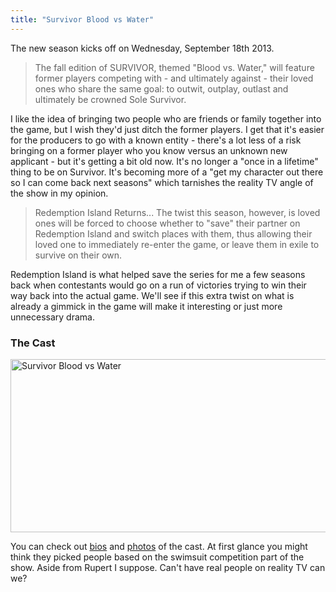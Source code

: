 ```yaml
---
title: "Survivor Blood vs Water"
---
```

<p>The new season kicks off on Wednesday, September 18th 2013.</p>
<blockquote><p>
  The fall edition of SURVIVOR, themed "Blood vs. Water," will feature former players competing with - and ultimately against - their loved ones who share the same goal: to outwit, outplay, outlast and ultimately be crowned Sole Survivor.
</p></blockquote>
<p>I like the idea of bringing two people who are friends or family together into the game, but I wish they'd just ditch the former players. I get that it's easier for the producers to go with a known entity - there's a lot less of a risk bringing on a former player who you know versus an unknown new applicant - but it's getting a bit old now. It's no longer a "once in a lifetime" thing to be on Survivor. It's becoming more of a "get my character out there so I can come back next seasons" which tarnishes the reality TV angle of the show in my opinion.</p>
<blockquote><p>
  Redemption Island Returns... The twist this season, however, is loved ones will be forced to choose whether to "save" their partner on Redemption Island and switch places with them, thus allowing their loved one to immediately re-enter the game, or leave them in exile to survive on their own.
</p></blockquote>
<p>Redemption Island is what helped save the series for me a few seasons back when contestants would go on a run of victories trying to win their way back into the actual game. We'll see if this extra twist on what is already a gimmick in the game will make it interesting or just more unnecessary drama.</p>
<h3>The Cast</h3>
<p><img src="https://chrisenns.com/wp-content/uploads/2013/08/Survivor-Blood-vs-Water-600x277.jpg" alt="Survivor Blood vs Water" width="600" height="277" class="aligncenter size-large wp-image-21595" /></p>
<p>You can check out <a href="https://www.cbs.com/shows/survivor/cast/">bios</a> and <a href="https://www.cbs.com/shows/survivor/photos/1000651/survivor-blood-vs-water-cast/">photos</a> of the cast. At first glance you might think they picked people based on the swimsuit competition part of the show. Aside from Rupert I suppose. Can't have real people on reality TV can we?</p>

